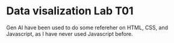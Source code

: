 # Data visalization Lab T01
Gen AI have been used to do some refereher on HTML, CSS, and Javascript, as I have never used Javascript before.
